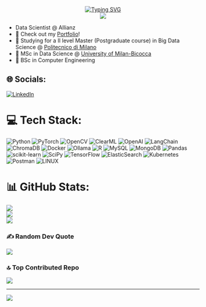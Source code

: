 <p align="center">
<a href="https://github.com/grusso98">
    <img src="https://readme-typing-svg.demolab.com?font=Arial&size=25&duration=6000&pause=2000&color=B522F7&multiline=false&width=435&lines=Gianmarco+Russo;NLP%7CComputer+Vision%7CML+for+CyberSec;" alt="Typing SVG" /></a>
<br>
<a href="mailto:sezc.gianmarco.russo@gmail.com">
    <img src="https://img.shields.io/badge/-Email-red?style=flat-square&logo=gmail&logoColor=white">
</a>
<br/> 

* Data Scientist @ Allianz
* 💫 Check out my [Portfolio](https://grusso98.github.io/grusso-minimal-portfolio/)!
* :open_book: Studying for a II level Master (Postgraduate course) in Big Data Science @ [Politecnico di Milano](https://www.polimi.it/)
* :open_book: MSc in Data Science @ [University of Milan-Bicocca](https://www.unimib.it/graduate/data-science)
* :open_book: BSc in Computer Engineering 



## 🌐 Socials:
[![LinkedIn](https://img.shields.io/badge/LinkedIn-%230077B5.svg?logo=linkedin&logoColor=white)](https://www.linkedin.com/in/grusso98/) 

# 💻 Tech Stack:
![Python](https://img.shields.io/badge/python-3670A0?style=for-the-badge&logo=python&logoColor=ffdd54)
![PyTorch](https://img.shields.io/badge/PyTorch-%23EE4C2C.svg?style=for-the-badge&logo=PyTorch&logoColor=white)
![OpenCV](https://img.shields.io/badge/opencv-%23white.svg?style=for-the-badge&logo=opencv&logoColor=white)
![ClearML](https://img.shields.io/badge/ClearML-%234ea94b.svg?style=for-the-badge&logo=clearml&logoColor=white)
![OpenAI](https://img.shields.io/badge/OpenAI-%23412991.svg?style=for-the-badge&logo=openai&logoColor=white)
![LangChain](https://img.shields.io/badge/LangChain-%23F55261.svg?style=for-the-badge&logo=langchain&logoColor=white)
![ChromaDB](https://img.shields.io/badge/ChromaDB-%234ea94b.svg?style=for-the-badge&logo=chromadb&logoColor=white)
![Docker](https://img.shields.io/badge/docker-%230db7ed.svg?style=for-the-badge&logo=docker&logoColor=white)
![Ollama](https://img.shields.io/badge/Ollama-%234ea94b.svg?style=for-the-badge&logo=ollama&logoColor=white)
![R](https://img.shields.io/badge/r-%23276DC3.svg?style=for-the-badge&logo=r&logoColor=white)
![MySQL](https://img.shields.io/badge/mysql-%2300f.svg?style=for-the-badge&logo=mysql&logoColor=white)
![MongoDB](https://img.shields.io/badge/MongoDB-%234ea94b.svg?style=for-the-badge&logo=mongodb&logoColor=white)
![Pandas](https://img.shields.io/badge/pandas-%23150458.svg?style=for-the-badge&logo=pandas&logoColor=white)
![scikit-learn](https://img.shields.io/badge/scikit--learn-%23F7931E.svg?style=for-the-badge&logo=scikit-learn&logoColor=white)
![SciPy](https://img.shields.io/badge/SciPy-%230C55A5.svg?style=for-the-badge&logo=scipy&logoColor=%white)
![TensorFlow](https://img.shields.io/badge/TensorFlow-%23FF6F00.svg?style=for-the-badge&logo=TensorFlow&logoColor=white)
![ElasticSearch](https://img.shields.io/badge/-ElasticSearch-005571?style=for-the-badge&logo=elasticsearch)
![Kubernetes](https://img.shields.io/badge/kubernetes-%23326ce5.svg?style=for-the-badge&logo=kubernetes&logoColor=white)
![Postman](https://img.shields.io/badge/Postman-FF6C37?style=for-the-badge&logo=postman&logoColor=white)
![LINUX](https://img.shields.io/badge/Linux-FCC624?style=for-the-badge&logo=linux&logoColor=black)

# 📊 GitHub Stats:
![](https://github-readme-stats.vercel.app/api?username=grusso98&theme=default&hide_border=false&include_all_commits=false&count_private=false)<br/>
![](https://github-readme-streak-stats.herokuapp.com/?user=grusso98&theme=default&hide_border=false)<br/>
![](https://github-readme-stats.vercel.app/api/top-langs/?username=grusso98&theme=default&hide_border=false&include_all_commits=false&count_private=false&layout=compact)

### ✍️ Random Dev Quote
![](https://quotes-github-readme.vercel.app/api?type=horizontal&theme=light)

### 🔝 Top Contributed Repo
![](https://github-contributor-stats.vercel.app/api?username=grusso98&limit=5&theme=flat&combine_all_yearly_contributions=true)


---
[![](https://visitcount.itsvg.in/api?id=grusso98&icon=0&color=0)](https://visitcount.itsvg.in)


